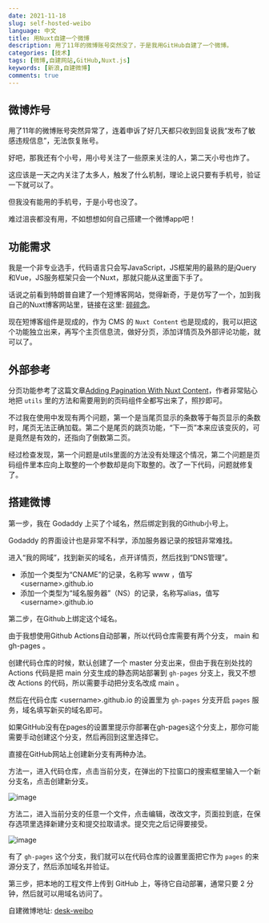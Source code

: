 ```yaml
---
date: 2021-11-18
slug: self-hosted-weibo
language: 中文
title: 用Nuxt自建一个微博
description: 用了11年的微博账号突然没了，于是我用GitHub自建了一个微博。
categories: [技术]
tags: [微博,自建网站,GitHub,Nuxt.js]
keywords: [新浪,自建微博]
comments: true
---
```


## 微博炸号

用了11年的微博账号突然异常了，连着申诉了好几天都只收到回复说我“发布了敏感违规信息”，无法恢复账号。

好吧，那我还有个小号，用小号关注了一些原来关注的人，第二天小号也炸了。

这应该是一天之内关注了太多人，触发了什么机制，理论上说只要有手机号，验证一下就可以了。

但我没有能用的手机号，于是小号也没了。

难过沮丧都没有用，不如想想如何自己搭建一个微博app吧！

## 功能需求

我是一个非专业选手，代码语言只会写JavaScript，JS框架用的最熟的是jQuery和Vue，JS服务框架只会一个Nuxt，那就只能从这里面下手了。

话说之前看到特朗普自建了一个短博客网站，觉得新奇，于是仿写了一个，加到我自己的Nuxt博客网站里，链接在这里: [碎碎念](/desk)。

现在短博客组件是现成的，作为 CMS 的 `Nuxt Content` 也是现成的，我可以把这个功能独立出来，再写个主页信息流，做好分页，添加详情页及外部评论功能，就可以了。

## 外部参考

分页功能参考了这篇文章[Adding Pagination With Nuxt Content](https://redfern.dev/articles/adding-pagination-nuxt-content-blog/)，作者非常贴心地把 `utils` 里的方法和需要用到的页码组件全都写出来了，照抄即可。

不过我在使用中发现有两个问题，第一个是当尾页显示的条数等于每页显示的条数时，尾页无法正确加载。第二个是尾页的跳页功能，“下一页”本来应该变灰的，可是竟然是有效的，还指向了倒数第二页。

经过检查发现，第一个问题是utils里面的方法没有处理这个情况，第二个问题是页码组件里本应向上取整的一个参数却是向下取整的。改了一下代码，问题就修复了。

## 搭建微博

第一步，我在 Godaddy 上买了个域名，然后绑定到我的Github小号上。

Godaddy 的界面设计也是非常不科学，添加服务器记录的按钮非常难找。

进入“我的网域”，找到新买的域名，点开详情页，然后找到“DNS管理”。

- 添加一个类型为“CNAME”的记录，名称写 www ，值写  \<username\>.github.io
- 添加一个类型为“域名服务器”（NS）的记录，名称写alias，值写  \<username\>.github.io

第二步，在Github上绑定这个域名。

由于我想使用Github Actions自动部署，所以代码仓库需要有两个分支， main 和 gh-pages 。

创建代码仓库的时候，默认创建了一个 master 分支出来，但由于我在别处找的 Actions 代码是把 main 分支生成的静态网站部署到 `gh-pages` 分支上，我又不想改 Actions 的代码，所以需要手动把分支名改成 main 。

然后在代码仓库 \<username\>.github.io 的设置里为 `gh-pages` 分支开启 `pages` 服务，域名填写新买的域名即可。

如果GitHub没有在pages的设置里提示你部署在gh-pages这个分支上，那你可能需要手动创建这个分支，然后再回到这里选择它。

直接在GitHub网站上创建新分支有两种办法。

方法一，进入代码仓库，点击当前分支，在弹出的下拉窗口的搜索框里输入一个新分支名，点击创建新分支。

![image](https://user-images.githubusercontent.com/30020736/142415708-f231515f-eeba-4e62-b7e0-155cf28450b1.png)

方法二，进入当前分支的任意一个文件，点击编辑，改改文字，页面拉到底，在保存选项里选择新建分支和提交拉取请求。提交完之后记得要接受。

![image](https://user-images.githubusercontent.com/30020736/142416149-5005e95e-4117-41e0-821e-b563ebcee175.png)

有了 `gh-pages` 这个分支，我们就可以在代码仓库的设置里面把它作为 `pages` 的来源分支了，然后添加域名并验证。

第三步，把本地的工程文件上传到 GitHub 上，等待它自动部署，通常只要 2 分钟，然后就可以用域名访问了。

自建微博地址: [desk-weibo](https://www.houzhenni.com/desk-weibo)
